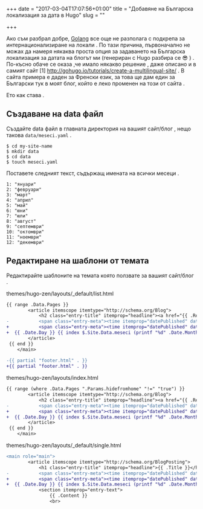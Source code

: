 +++
date = "2017-03-04T17:07:56+01:00"
title = "Добавяне на Българска локализация за дата в Hugo"
slug = ""

+++


Ако съм разбрал добре, [Golang](https://golang.org/) все още не разполага с подкрепа за интернационализиране на локали . По тази причина, първоначално не можах да намеря някаква проста опция за задаването на Българска локализация за датата на блогът ми (генериран с Hugo разбира се 😎 ) . 
По-късно обаче се оказа ,че имало някакво решение , даже описано и в самият сайт [1] <http://gohugo.io/tutorials/create-a-multilingual-site/> . В сайта примера е даден за Френски език, за това ще дам един за Български тук в моят блог, който е леко променен на този от сайта  .

Ето как става .

## Създаване на data файл

Създайте data файл в главната директория на вашият сайт/блог , нещо такова `data/meseci.yaml` .

```
$ cd my-site-name
$ mkdir data
$ cd data
$ touch meseci.yaml
```

Поставете следният текст, съдържащ имената на всички месеци .

```
1: "януари"
2: "февруари"
3: "март"
4: "април"
5: "май"
6: "юни"
7: "юли"
8: "август"
9: "септември"
10: "октомври"
11: "ноември"
12: "декември"
```

## Редактиране на шаблони от темата

Редактирайте шаблоните на темата която ползвате за вашият сайт/блог .

themes/hugo-zen/layouts/_default/list.html 

```diff
{{ range .Data.Pages }}
 		<article itemscope itemtype="http://schema.org/Blog">
 			<h2 class="entry-title" itemprop="headline"><a href="{{ .RelPermalink }}">{{ .Title }}{{ if .Draft }} #Draft{{ end }}</a></h2>
-			<span class="entry-meta"><time itemprop="datePublished" datetime="{{ .Date.Format "2006-01-02" }}">{{ .Date.Format "January 02, 2006" }}</time></span>
+			<span class="entry-meta"><time itemprop="datePublished" datetime="{{ .Date.Format "2006-01-02T15:04:05Z07:00" | safeHTML }}">
+  {{ .Date.Day }} {{ index $.Site.Data.meseci (printf "%d" .Date.Month) }}, {{ .Date.Year }}</time></span>
 		</article>
 {{ end }}
 	</main>
 
-{{ partial "footer.html" . }}
+{{ partial "footer.html" . }}
```

themes/hugo-zen/layouts/index.html

```diff
{{ range (where .Data.Pages ".Params.hidefromhome" "!=" "true") }}
 		<article itemscope itemtype="http://schema.org/Blog">
 			<h2 class="entry-title" itemprop="headline"><a href="{{ .RelPermalink }}">{{ .Title }}</a></h2>
-			<span class="entry-meta"><time itemprop="datePublished" datetime="{{ .Date.Format "2006-01-02" }}">{{ .Date.Format "January 02, 2006" }}</time></span>
+			<span class="entry-meta"><time itemprop="datePublished" datetime="{{ .Date.Format "2006-01-02T15:04:05Z07:00" | safeHTML }}">
+  {{ .Date.Day }} {{ index $.Site.Data.meseci (printf "%d" .Date.Month) }}, {{ .Date.Year }} </time></span>
 		</article>
 {{ end }}
 	</main>
```

themes/hugo-zen/layouts/_default/single.html 

```diff
<main role="main">
 		<article itemscope itemtype="http://schema.org/BlogPosting">
 			<h1 class="entry-title" itemprop="headline">{{ .Title }}</h1>
-			<span class="entry-meta"><time itemprop="datePublished" datetime="{{ .Date.Format "2006-01-02" }}">{{ .Date.Format "January 02, 2006" }}</time></span>
+			<span class="entry-meta"><time itemprop="datePublished" datetime="{{ .Date.Format "2006-01-02T15:04:05Z07:00" | safeHTML }}">
+  {{ .Date.Day }} {{ index $.Site.Data.meseci (printf "%d" .Date.Month) }}, {{ .Date.Year }}</time></span>
 			<section itemprop="entry-text">
 				{{ .Content }}
 				<br>
```
